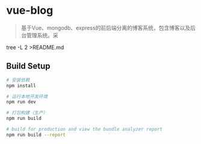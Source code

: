 # vue-blog

> 基于Vue、mongodb、express的前后端分离的博客系统，包含博客以及后台管理系统。采

tree -L 2 >README.md

## Build Setup

``` bash
# 安装依赖
npm install

# 运行本地开发环境
npm run dev

# 打包构建（生产）
npm run build

# build for production and view the bundle analyzer report
npm run build --report
```

